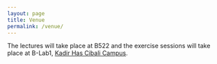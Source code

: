```yaml
---
layout: page
title: Venue
permalink: /venue/
---
```


The lectures will take place at B522 and the exercise sessions will take place at B-Lab1, [Kadir Has Cibali Campus](https://khas.edu.tr/en/about-us-university/contact-us).
